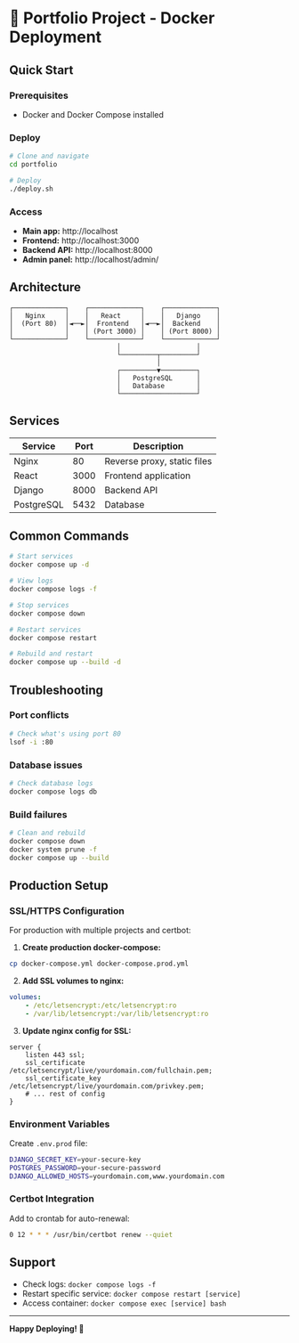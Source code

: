 # 🚀 Portfolio Project - Docker Deployment

## Quick Start

### Prerequisites

-   Docker and Docker Compose installed

### Deploy

```bash
# Clone and navigate
cd portfolio

# Deploy
./deploy.sh
```

### Access

-   **Main app:** http://localhost
-   **Frontend:** http://localhost:3000
-   **Backend API:** http://localhost:8000
-   **Admin panel:** http://localhost/admin/

## Architecture

```
┌─────────────┐    ┌─────────────┐    ┌─────────────┐
│   Nginx     │    │   React     │    │   Django    │
│  (Port 80)  │◄──►│  Frontend   │◄──►│  Backend    │
│             │    │ (Port 3000) │    │ (Port 8000) │
└─────────────┘    └─────────────┘    └─────────────┘
                           │                   │
                           └─────────┬─────────┘
                                     │
                           ┌─────────▼─────────┐
                           │   PostgreSQL      │
                           │   Database        │
                           └───────────────────┘
```

## Services

| Service    | Port | Description                 |
| ---------- | ---- | --------------------------- |
| Nginx      | 80   | Reverse proxy, static files |
| React      | 3000 | Frontend application        |
| Django     | 8000 | Backend API                 |
| PostgreSQL | 5432 | Database                    |

## Common Commands

```bash
# Start services
docker compose up -d

# View logs
docker compose logs -f

# Stop services
docker compose down

# Restart services
docker compose restart

# Rebuild and restart
docker compose up --build -d
```

## Troubleshooting

### Port conflicts

```bash
# Check what's using port 80
lsof -i :80
```

### Database issues

```bash
# Check database logs
docker compose logs db
```

### Build failures

```bash
# Clean and rebuild
docker compose down
docker system prune -f
docker compose up --build
```

## Production Setup

### SSL/HTTPS Configuration

For production with multiple projects and certbot:

1. **Create production docker-compose:**

```bash
cp docker-compose.yml docker-compose.prod.yml
```

2. **Add SSL volumes to nginx:**

```yaml
volumes:
    - /etc/letsencrypt:/etc/letsencrypt:ro
    - /var/lib/letsencrypt:/var/lib/letsencrypt:ro
```

3. **Update nginx config for SSL:**

```nginx
server {
    listen 443 ssl;
    ssl_certificate /etc/letsencrypt/live/yourdomain.com/fullchain.pem;
    ssl_certificate_key /etc/letsencrypt/live/yourdomain.com/privkey.pem;
    # ... rest of config
}
```

### Environment Variables

Create `.env.prod` file:

```bash
DJANGO_SECRET_KEY=your-secure-key
POSTGRES_PASSWORD=your-secure-password
DJANGO_ALLOWED_HOSTS=yourdomain.com,www.yourdomain.com
```

### Certbot Integration

Add to crontab for auto-renewal:

```bash
0 12 * * * /usr/bin/certbot renew --quiet
```

## Support

-   Check logs: `docker compose logs -f`
-   Restart specific service: `docker compose restart [service]`
-   Access container: `docker compose exec [service] bash`

---

**Happy Deploying! 🎉**
